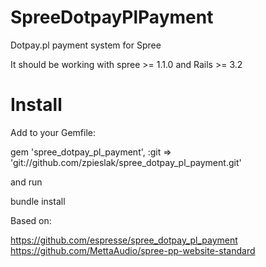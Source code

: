 SpreeDotpayPlPayment
====================

Dotpay.pl payment system for Spree

It should be working with spree >= 1.1.0 and Rails >= 3.2

Install
=======

Add to your Gemfile:

  gem 'spree_dotpay_pl_payment', :git => 'git://github.com/zpieslak/spree_dotpay_pl_payment.git'

and run

  bundle install

Based on:

https://github.com/espresse/spree_dotpay_pl_payment
https://github.com/MettaAudio/spree-pp-website-standard
